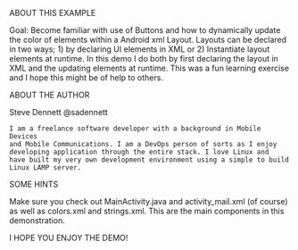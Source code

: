  
ABOUT THIS EXAMPLE

  Goal: Become familiar with use of Buttons and how to dynamically
        update the color of elements within a Android xml Layout.
        Layouts can be declared in two ways; 1) by declaring UI elements
        in XML or 2) Instantiate layout elements at runtime. In this demo
        I do both by first declaring the layout in XML and the updating
        elements at runtime. This was a fun learning exercise and I hope
        this might be of help to others.

ABOUT THE AUTHOR

  Steve Dennett @sadennett
  
    I am a freelance software developer with a background in Mobile Devices
    and Mobile Communications. I am a DevOps person of sorts as I enjoy
    developing application through the entire stack. I love Linux and
    have built my very own development environment using a simple to build
    Linux LAMP server.

SOME HINTS

  Make sure you check out MainActivity.java and activity_mail.xml (of course)
  as well as colors.xml and strings.xml. This are the main components in this
  demonstration.

I HOPE YOU ENJOY THE DEMO!
